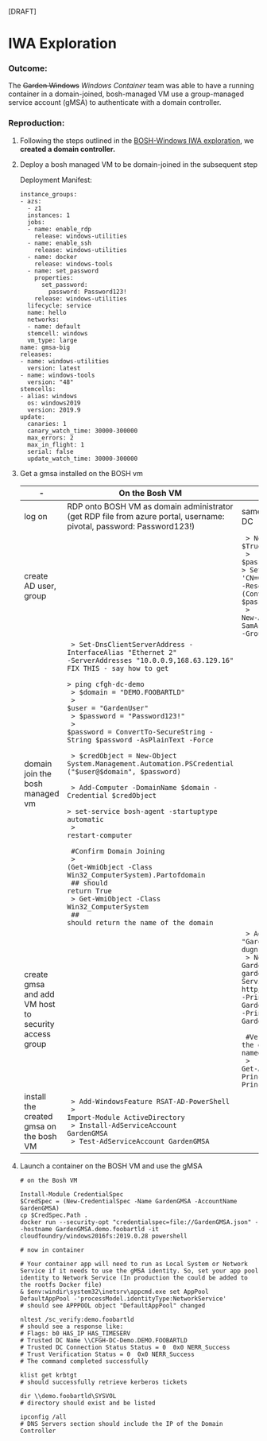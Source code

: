 [DRAFT]

# IWA Exploration

### Outcome:
The ~~Garden Windows~~ *Windows Container* team was able to have a running container in a domain-joined, bosh-managed VM use a group-managed service account (gMSA) to authenticate with a domain controller.
### Reproduction:
1. Following the steps outlined in the [BOSH-Windows IWA exploration](https://www.pivotaltracker.com/story/show/167407385/comments/205160894), we **created a domain controller.**
2. Deploy a bosh managed VM to be domain-joined in the subsequent step
	
	Deployment Manifest:
	```
	instance_groups:
	- azs:
	  - z1
	  instances: 1
	  jobs:
	  - name: enable_rdp
	    release: windows-utilities
	  - name: enable_ssh
	    release: windows-utilities
	  - name: docker
	    release: windows-tools
	  - name: set_password
	    properties:
	      set_password:
	        password: Password123!
	    release: windows-utilities
	  lifecycle: service
	  name: hello
	  networks:
	  - name: default
	  stemcell: windows
	  vm_type: large
	name: gmsa-big
	releases:
	- name: windows-utilities
	  version: latest
	- name: windows-tools
	  version: "48"
	stemcells:
	- alias: windows
	  os: windows2019
	  version: 2019.9
	update:
	  canaries: 1
	  canary_watch_time: 30000-300000
	  max_errors: 2
	  max_in_flight: 1
	  serial: false
	  update_watch_time: 30000-300000
	```
3. Get a gmsa installed on the BOSH vm

	| -|On the Bosh VM|On the Domain Controller|
	| ---|---|---|
	| log on|RDP onto BOSH VM as domain administrator (get RDP file from azure portal, username: pivotal, password: Password123!)| same as Bosh VM, but get the RDP file for the DC|
	| create AD user, group||<code> > New-ADUser -Name "GardenUser" -Enabled \$True <br>     > \$password = "Password123!"<br>> Set-ADAccountPassword -Identity 'CN=GardenUser,CN=Users,DC=DEMO,DC=FOOBARTLD' -Reset -NewPassword (ConvertTo-SecureString -AsPlainText $password -Force) <br> > New-ADGroup -Name "GardenGMSAHosts" -SamAccountName "GardenGMSAHosts" -GroupScope Global</code>|
	| domain join the bosh managed vm|<code> > Set-DnsClientServerAddress -InterfaceAlias "Ethernet 2" -ServerAddresses "10.0.0.9,168.63.129.16" FIX THIS - say how to get <br> > ping cfgh-dc-demo <br> > $domain = "DEMO.FOOBARTLD" <br> > $user = "GardenUser" <br> > $password = "Password123!" <br> > $password = ConvertTo-SecureString -String $password -AsPlainText -Force <br> > \$credObject = New-Object System.Management.Automation.PSCredential ("\$user@\$domain", $password) <br> > Add-Computer -DomainName $domain -Credential $credObject <br> > set-service bosh-agent -startuptype automatic <br> > restart-computer <br> <br> #Confirm Domain Joining <br> > (Get-WmiObject -Class Win32_ComputerSystem).Partofdomain <br> ## should return True <br> > Get-WmiObject -Class Win32_ComputerSystem <br> ## should return the name of the domain</code>||
	| create gmsa and add VM host to security access group||<code> > Add-ADGroupMember -Identity "GardenGMSAHosts" -Members dugnri6i0ou2lku$, GardenUser <br> > New-ADServiceAccount -name GardenGMSA -DNSHostName gardengmsa.demo.foobartld -ServicePrincipalNames http/gardengmsa.demo.foobartld -PrincipalsAllowedToRetrieveManagedPassword GardenGMSAHosts -PrincipalsAllowedToDelegateToAccount GardenGMSAHosts <br> <br> #Verify the group is added to the AD service account named GardenGMSA <br> > Get-ADServiceAccount GardenGMSA -Properties PrincipalsAllowedToRetrieveManagedPassword, PrincipalsAllowedToDelegateToAccount </code>|
	| install the created gmsa on the bosh VM |<code> > Add-WindowsFeature RSAT-AD-PowerShell <br> > Import-Module ActiveDirectory <br> > Install-AdServiceAccount GardenGMSA <br> > Test-AdServiceAccount GardenGMSA </code>||

4. Launch a container on the BOSH VM and use the gMSA

	```
	# on the Bosh VM

	Install-Module CredentialSpec
	$CredSpec = (New-CredentialSpec -Name GardenGMSA -AccountName GardenGMSA)
	cp $CredSpec.Path .
	docker run --security-opt "credentialspec=file://GardenGMSA.json" --hostname GardenGMSA.demo.foobartld -it cloudfoundry/windows2016fs:2019.0.28 powershell

	# now in container

	# Your container app will need to run as Local System or Network Service if it needs to use the gMSA identity. So, set your app pool identity to Network Service (In production the could be added to the rootfs Docker file)
	& $env:windir\system32\inetsrv\appcmd.exe set AppPool DefaultAppPool -'processModel.identityType:NetworkService'
	# should see APPPOOL object "DefaultAppPool" changed

	nltest /sc_verify:demo.foobartld
	# should see a response like:
	# Flags: b0 HAS_IP HAS_TIMESERV
	# Trusted DC Name \\CFGH-DC-Demo.DEMO.FOOBARTLD
	# Trusted DC Connection Status Status = 0  0x0 NERR_Success
	# Trust Verification Status = 0  0x0 NERR_Success
	# The command completed successfully

	klist get krbtgt
	# should successfully retrieve kerberos tickets

	dir \\demo.foobartld\SYSVOL
	# directory should exist and be listed

	ipconfig /all
	# DNS Servers section should include the IP of the Domain Controller
	```
